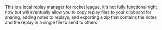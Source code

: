 This is a local replay manager for rocket league.  It's not fully functional right now but will eventually allow you to copy replay files to your clipboard for sharing, adding notes to replays, and exporting a zip that contains the notes and the replay in a single file to send to others.
